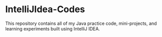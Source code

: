 # IntelliJIdea-Codes
This repository contains all of my Java practice code, mini-projects, and learning experiments built using IntelliJ IDEA.
